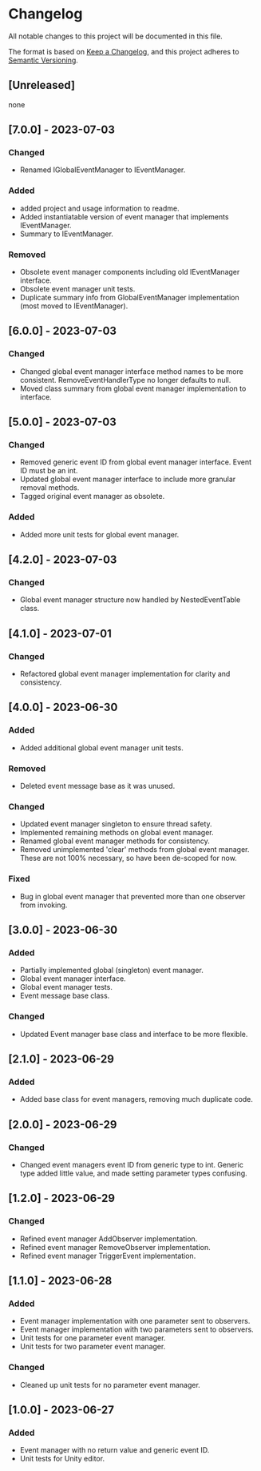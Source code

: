 # Changelog

All notable changes to this project will be documented in this file.

The format is based on [Keep a Changelog](https://keepachangelog.com/en/1.0.0/),
and this project adheres to [Semantic Versioning](https://semver.org/spec/v2.0.0.html).

## [Unreleased]

none

## [7.0.0] - 2023-07-03

### Changed

- Renamed IGlobalEventManager to IEventManager.

### Added 
- added project and usage information to readme.
- Added instantiatable version of event manager that implements IEventManager.
- Summary to IEventManager.

### Removed

- Obsolete event manager components including old IEventManager interface.
- Obsolete event manager unit tests.
- Duplicate summary info from GlobalEventManager implementation (most moved to IEventManager).


## [6.0.0] - 2023-07-03

### Changed

- Changed global event manager interface method names to be more consistent. RemoveEventHandlerType no longer defaults to null.
- Moved class summary from global event manager implementation to interface.

## [5.0.0] - 2023-07-03

### Changed

- Removed generic event ID from global event manager interface. Event ID must be an int.
- Updated global event manager interface to include more granular removal methods.
- Tagged original event manager as obsolete.

### Added

- Added more unit tests for global event manager.

## [4.2.0] - 2023-07-03

### Changed

- Global event manager structure now handled by NestedEventTable class.

## [4.1.0] - 2023-07-01

### Changed

- Refactored global event manager implementation for clarity and consistency.

## [4.0.0] - 2023-06-30

### Added

- Added additional global event manager unit tests.

### Removed

- Deleted event message base as it was unused.

### Changed

- Updated event manager singleton to ensure thread safety.
- Implemented remaining methods on global event manager.
- Renamed global event manager methods for consistency.
- Removed unimplemented 'clear' methods from global event manager. These are not 100% necessary, so have been de-scoped for now.

### Fixed

- Bug in global event manager that prevented more than one observer from invoking.

## [3.0.0] - 2023-06-30

### Added

- Partially implemented global (singleton) event manager.
- Global event manager interface.
- Global event manager tests.
- Event message base class.

### Changed

- Updated Event manager base class and interface to be more flexible.

## [2.1.0] - 2023-06-29

### Added

- Added base class for event managers, removing much duplicate code.


## [2.0.0] - 2023-06-29

### Changed

- Changed event managers event ID from generic type to int. Generic type added little value, and made setting parameter types confusing.

## [1.2.0] - 2023-06-29

### Changed

- Refined event manager AddObserver implementation.
- Refined event manager RemoveObserver implementation.
- Refined event manager TriggerEvent implementation.

## [1.1.0] - 2023-06-28

### Added

- Event manager implementation with one parameter sent to observers.
- Event manager implementation with two parameters sent to observers.
- Unit tests for one parameter event manager.
- Unit tests for two parameter event manager.

### Changed

- Cleaned up unit tests for no parameter event manager.


## [1.0.0] - 2023-06-27

### Added

- Event manager with no return value and generic event ID.
- Unit tests for Unity editor.